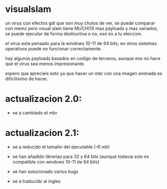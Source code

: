 # visualslam
 un virus con efectos gdi que son muy chulos de ver, se puede comparar con memz pero visual slam tiene MUCHOS mas payloads y mas variados, se puede ejecutar de forma destructiva o no, eso es a tu eleccion.

el virus esta pensado para la windows 10-11 de 64 bits, en otros sistemas operativos puede no funcionar correctamente.

hay algunos payloads basados en codigo de terceros, aunque eso no hace que el virus sea menos impresionante.

espero que aprecieis esto ya que hacer un mbr con una imagen animada es dificilisimo de hacer.


# actualizacion 2.0:

- se a cambiado el mbr


# actualizacion 2.1:

- se a reducido el tamaño del ejecutable (-6 mb)

- se han añadido librerias para 32 y 64 bits (aunque todavia solo es compatible con windows 10-11 de 64 bits)

- se han solucionado varios bugs

- se a traducido al ingles
